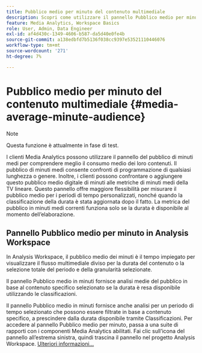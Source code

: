```yaml
---
title: Pubblico medio per minuto del contenuto multimediale
description: Scopri come utilizzare il pannello Pubblico medio per minuto per analizzare il pubblico medio per un contenuto specifico o per un periodo di tempo personalizzato.
feature: Media Analytics, Workspace Basics
role: User, Admin, Data Engineer
exl-id: af4d430c-1349-4606-b587-da5d40e0fe4b
source-git-commit: a138edbfd7b5136f038cc9397e53521110446076
workflow-type: tm+mt
source-wordcount: '271'
ht-degree: 7%

---
```


# Pubblico medio per minuto del contenuto multimediale {#media-average-minute-audience}

>[!NOTE]
>
>Questa funzione è attualmente in fase di test.


I clienti Media Analytics possono utilizzare il pannello del pubblico di minuti medi per comprendere meglio il consumo medio dei loro contenuti. Il pubblico di minuti medi consente confronti di programmazione di qualsiasi lunghezza o genere. Inoltre, i clienti possono confrontare o aggiungere questo pubblico medio digitale di minuti alle metriche di minuti medi della TV lineare. Questo pannello offre maggiore flessibilità per misurare il pubblico medio per i periodi di tempo personalizzati, nonché quando la classificazione della durata è stata aggiornata dopo il fatto. La metrica del pubblico in minuti medi correnti funziona solo se la durata è disponibile al momento dell’elaborazione.

## Pannello Pubblico medio per minuto in Analysis Workspace

In Analysis Workspace, il pubblico medio dei minuti è il tempo impiegato per visualizzare il flusso multimediale diviso per la durata del contenuto o la selezione totale del periodo e della granularità selezionate.


Il pannello Pubblico medio in minuti fornisce analisi medie del pubblico in base al contenuto specifico selezionato se la durata è resa disponibile utilizzando le classificazioni.

Il pannello Pubblico medio in minuti fornisce anche analisi per un periodo di tempo selezionato che possono essere filtrate in base a contenuto specifico, a prescindere dalla durata disponibile tramite Classificazioni. Per accedere al pannello Pubblico medio per minuto, passa a una suite di rapporti con i componenti Media Analytics abilitati. Fai clic sull’icona del pannello all’estrema sinistra, quindi trascina il pannello nel progetto Analysis Workspace. [Ulteriori informazioni...](https://experienceleague.adobe.com/docs/analytics/analyze/analysis-workspace/panels/average-minute-audience-panel.html?lang=en)

<!-- ## DOES THIS APPLY Get Concurrent Viewers via Analytics Reporting API

REVISE You can also get concurrent viewer data for up to 1-month at a time at minute-level granularity using the Analytics Reporting API 2.0.  The reporting API uses the same definition of concurrent viewers as Analysis Workspace.  For more information see [_*Get concurrent viewers JSON report data with Analytics 2.0 APIs*_](/help/media-reports/media-default-reports/get-concurrent-json20.md). -->
